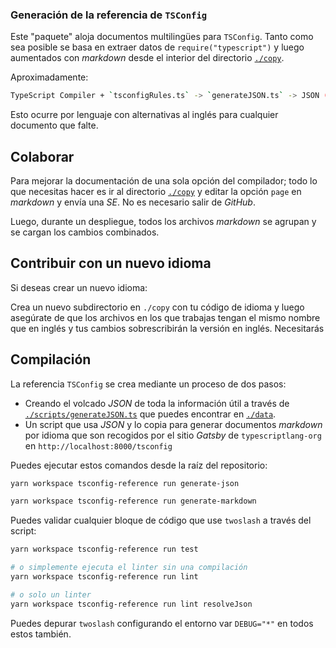 ### Generación de la referencia de `TSConfig`

Este "paquete" aloja documentos multilingües para `TSConfig`. Tanto como sea posible se basa
en extraer datos de `require("typescript")` y luego aumentados con *markdown* desde el interior del
directorio [`./copy`](./copy).

Aproximadamente:

```sh
TypeScript Compiler + `tsconfigRules.ts` -> `generateJSON.ts` -> JSON (in output) -> `generateMarkdown.ts` -> Markdown (in output)
```

Esto ocurre por lenguaje con alternativas al inglés para cualquier documento que falte.

## Colaborar

Para mejorar la documentación de una sola opción del compilador; todo lo que necesitas hacer es ir al directorio [`./copy`](./copy) y
editar la opción `page` en *markdown* y envía una *SE*. No es necesario salir de *GitHub*.

Luego, durante un despliegue, todos los archivos *markdown* se agrupan y se cargan los cambios combinados.

## Contribuir con un nuevo idioma

Si deseas crear un nuevo idioma:

Crea un nuevo subdirectorio en `./copy` con tu código de idioma y luego asegúrate de que los archivos en los que trabajas tengan el mismo
nombre que en inglés y tus cambios sobrescribirán la versión en inglés. Necesitarás

## Compilación

La referencia `TSConfig` se crea mediante un proceso de dos pasos:

- Creando el volcado *JSON* de toda la información útil a través de [`./scripts/generateJSON.ts`](scripts/generateJSON.ts) que puedes encontrar en [`./data`](./data).
- Un script que usa *JSON* y lo copia para generar documentos *markdown* por idioma que son recogidos por el sitio *Gatsby* de `typescriptlang-org` en `http://localhost:8000/tsconfig`

Puedes ejecutar estos comandos desde la raíz del repositorio:

```sh
yarn workspace tsconfig-reference run generate-json

yarn workspace tsconfig-reference run generate-markdown
```

Puedes validar cualquier bloque de código que use `twoslash` a través del script:

```sh
yarn workspace tsconfig-reference run test

# o simplemente ejecuta el linter sin una compilación
yarn workspace tsconfig-reference run lint

# o solo un linter
yarn workspace tsconfig-reference run lint resolveJson
```

Puedes depurar `twoslash` configurando el entorno var `DEBUG="*"` en todos estos también.
